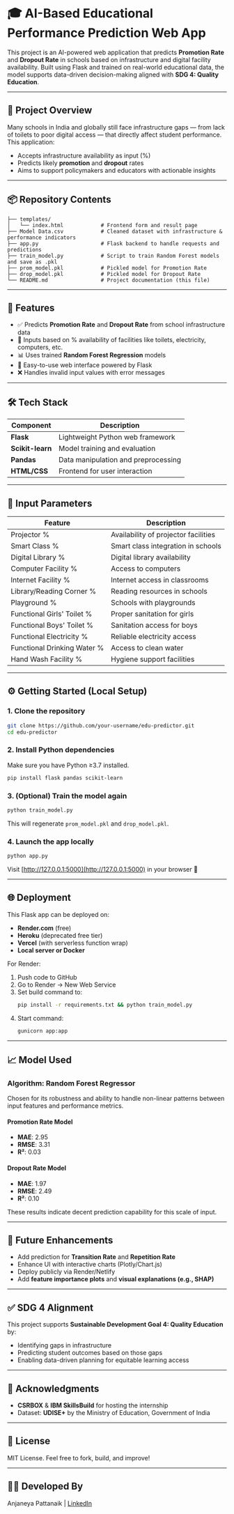# 🎓 AI-Based Educational Performance Prediction Web App

This project is an AI-powered web application that predicts **Promotion Rate** and **Dropout Rate** in schools based on infrastructure and digital facility availability. Built using Flask and trained on real-world educational data, the model supports data-driven decision-making aligned with **SDG 4: Quality Education**.

---

## 🧠 Project Overview

Many schools in India and globally still face infrastructure gaps — from lack of toilets to poor digital access — that directly affect student performance. This application:

- Accepts infrastructure availability as input (%)
- Predicts likely **promotion** and **dropout** rates
- Aims to support policymakers and educators with actionable insights

---

## 📦 Repository Contents

```
├── templates/
│   └── index.html            # Frontend form and result page
├── Model Data.csv            # Cleaned dataset with infrastructure & performance indicators
├── app.py                    # Flask backend to handle requests and predictions
├── train_model.py            # Script to train Random Forest models and save as .pkl
├── prom_model.pkl            # Pickled model for Promotion Rate
├── drop_model.pkl            # Pickled model for Dropout Rate
└── README.md                 # Project documentation (this file)
```

---

## 🚀 Features

- ✅ Predicts **Promotion Rate** and **Dropout Rate** from school infrastructure data
- 🔢 Inputs based on % availability of facilities like toilets, electricity, computers, etc.
- 📊 Uses trained **Random Forest Regression** models
- 🧠 Easy-to-use web interface powered by Flask
- ❌ Handles invalid input values with error messages

---

## 🛠️ Tech Stack

| Component        | Description                          |
|------------------|--------------------------------------|
| **Flask**        | Lightweight Python web framework     |
| **Scikit-learn** | Model training and evaluation        |
| **Pandas**       | Data manipulation and preprocessing  |
| **HTML/CSS**     | Frontend for user interaction        |

---

## 🧪 Input Parameters

| Feature                      | Description                           |
|-----------------------------|---------------------------------------|
| Projector %                 | Availability of projector facilities  |
| Smart Class %               | Smart class integration in schools    |
| Digital Library %           | Digital library availability          |
| Computer Facility %         | Access to computers                   |
| Internet Facility %         | Internet access in classrooms         |
| Library/Reading Corner %    | Reading resources in schools          |
| Playground %                | Schools with playgrounds              |
| Functional Girls' Toilet %  | Proper sanitation for girls           |
| Functional Boys' Toilet %   | Sanitation access for boys            |
| Functional Electricity %    | Reliable electricity access           |
| Functional Drinking Water % | Access to clean water                 |
| Hand Wash Facility %        | Hygiene support facilities            |

---

## ⚙️ Getting Started (Local Setup)

### 1. Clone the repository
```bash
git clone https://github.com/your-username/edu-predictor.git
cd edu-predictor
```

### 2. Install Python dependencies
Make sure you have Python ≥3.7 installed.
```bash
pip install flask pandas scikit-learn
```

### 3. (Optional) Train the model again
```bash
python train_model.py
```

This will regenerate `prom_model.pkl` and `drop_model.pkl`.

### 4. Launch the app locally
```bash
python app.py
```

Visit [http://127.0.0.1:5000](http://127.0.0.1:5000) in your browser 🚀

---

## 🌐 Deployment

This Flask app can be deployed on:

- **Render.com** (free)
- **Heroku** (deprecated free tier)
- **Vercel** (with serverless function wrap)
- **Local server or Docker**

For Render:
1. Push code to GitHub
2. Go to Render → New Web Service
3. Set build command to:
   ```bash
   pip install -r requirements.txt && python train_model.py
   ```
4. Start command:
   ```bash
   gunicorn app:app
   ```

---

## 📈 Model Used

### Algorithm: Random Forest Regressor

Chosen for its robustness and ability to handle non-linear patterns between input features and performance metrics.

#### Promotion Rate Model
- **MAE**: 2.95
- **RMSE**: 3.31
- **R²**: 0.03

#### Dropout Rate Model
- **MAE**: 1.97
- **RMSE**: 2.49
- **R²**: 0.10

These results indicate decent prediction capability for this scale of input.

---

## 📌 Future Enhancements

- Add prediction for **Transition Rate** and **Repetition Rate**
- Enhance UI with interactive charts (Plotly/Chart.js)
- Deploy publicly via Render/Netlify
- Add **feature importance plots** and **visual explanations (e.g., SHAP)**

---

## ✅ SDG 4 Alignment

This project supports **Sustainable Development Goal 4: Quality Education** by:

- Identifying gaps in infrastructure
- Predicting student outcomes based on those gaps
- Enabling data-driven planning for equitable learning access

---

## 🧠 Acknowledgments

- **CSRBOX** & **IBM SkillsBuild** for hosting the internship
- Dataset: **UDISE+** by the Ministry of Education, Government of India

---

## 📄 License

MIT License. Feel free to fork, build, and improve!

---

## 🙋‍♂️ Developed By

Anjaneya Pattanaik | [LinkedIn](https://www.linkedin.com/in/anjaneyapattanaik/)
